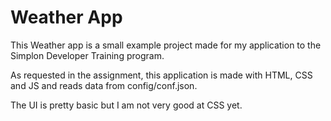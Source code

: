 # Weather App

This Weather app is a small example project made for my application to the Simplon Developer Training program.

As requested in the assignment, this application is made with HTML, CSS and JS and reads data from config/conf.json.

The UI is pretty basic but I am not very good at CSS yet.
